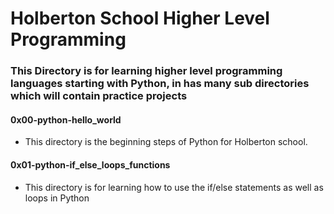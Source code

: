 # Holberton School Higher Level Programming
### This Directory is for learning higher level programming languages starting with Python, in has many sub directories which will contain practice projects

#### 0x00-python-hello_world
* This directory is the beginning steps of Python for Holberton school.

#### 0x01-python-if_else_loops_functions
* This directory is for learning how to use the if/else statements as well as loops in Python
